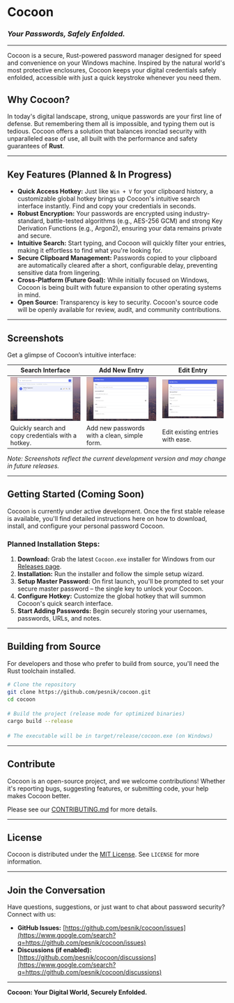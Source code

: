 # Cocoon

### *Your Passwords, Safely Enfolded.*

-----

Cocoon is a secure, Rust-powered password manager designed for speed and convenience on your Windows machine. Inspired by the natural world's most protective enclosures, Cocoon keeps your digital credentials safely enfolded, accessible with just a quick keystroke whenever you need them.

## Why Cocoon?

In today's digital landscape, strong, unique passwords are your first line of defense. But remembering them all is impossible, and typing them out is tedious. Cocoon offers a solution that balances ironclad security with unparalleled ease of use, all built with the performance and safety guarantees of **Rust**.

-----

## Key Features (Planned & In Progress)

  * **Quick Access Hotkey:** Just like `Win + V` for your clipboard history, a customizable global hotkey brings up Cocoon's intuitive search interface instantly. Find and copy your credentials in seconds.
  * **Robust Encryption:** Your passwords are encrypted using industry-standard, battle-tested algorithms (e.g., AES-256 GCM) and strong Key Derivation Functions (e.g., Argon2), ensuring your data remains private and secure.
  * **Intuitive Search:** Start typing, and Cocoon will quickly filter your entries, making it effortless to find what you're looking for.
  * **Secure Clipboard Management:** Passwords copied to your clipboard are automatically cleared after a short, configurable delay, preventing sensitive data from lingering.
  * **Cross-Platform (Future Goal):** While initially focused on Windows, Cocoon is being built with future expansion to other operating systems in mind.
  * **Open Source:** Transparency is key to security. Cocoon's source code will be openly available for review, audit, and community contributions.

-----

## Screenshots

Get a glimpse of Cocoon’s intuitive interface:

| **Search Interface** | **Add New Entry** | **Edit Entry** |
|--------------------|------------------|---------------|
| ![Search Interface](screenshots/search.png) | ![Add New Entry](screenshots/add.png) | ![Edit Entry](screenshots/add.png) |
| Quickly search and copy credentials with a hotkey. | Add new passwords with a clean, simple form. | Edit existing entries with ease. |

*Note: Screenshots reflect the current development version and may change in future releases.*

-----

## Getting Started (Coming Soon)

Cocoon is currently under active development. Once the first stable release is available, you'll find detailed instructions here on how to download, install, and configure your personal password Cocoon.

### Planned Installation Steps:

1.  **Download:** Grab the latest `Cocoon.exe` installer for Windows from our [Releases page](https://www.google.com/search?q=link-to-your-releases-page-here).
2.  **Installation:** Run the installer and follow the simple setup wizard.
3.  **Setup Master Password:** On first launch, you'll be prompted to set your secure master password – the single key to unlock your Cocoon.
4.  **Configure Hotkey:** Customize the global hotkey that will summon Cocoon's quick search interface.
5.  **Start Adding Passwords:** Begin securely storing your usernames, passwords, URLs, and notes.

-----

## Building from Source

For developers and those who prefer to build from source, you'll need the Rust toolchain installed.

```bash
# Clone the repository
git clone https://github.com/pesnik/cocoon.git
cd cocoon

# Build the project (release mode for optimized binaries)
cargo build --release

# The executable will be in target/release/cocoon.exe (on Windows)
```

-----

## Contribute

Cocoon is an open-source project, and we welcome contributions\! Whether it's reporting bugs, suggesting features, or submitting code, your help makes Cocoon better.

Please see our [CONTRIBUTING.md](https://www.google.com/search?q=link-to-your-contributing-guidelines) for more details.

-----

## License

Cocoon is distributed under the [MIT License](https://www.google.com/search?q=link-to-your-license-file). See `LICENSE` for more information.

-----

## Join the Conversation

Have questions, suggestions, or just want to chat about password security? Connect with us:

  * **GitHub Issues:** [https://github.com/pesnik/cocoon/issues](https://www.google.com/search?q=https://github.com/pesnik/cocoon/issues)
  * **Discussions (if enabled):** [https://github.com/pesnik/cocoon/discussions](https://www.google.com/search?q=https://github.com/pesnik/cocoon/discussions)

-----

**Cocoon: Your Digital World, Securely Enfolded.**
